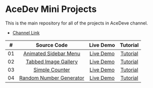 # AceDev Mini Projects

This is the main repository for all of the projects in AceDeve channel.

- [Channel Link](https://www.youtube.com/channel/UC7J9JiVaI959e2VbRhsDopQ)

|  #  |        Source Code        |  Live Demo  | Tutorial  |
|:---:|           :---:           |    :---:    | :---:   |
| 01  |   [Animated Sidebar Menu](https://github.com/bjmzhang/AceDev/tree/main/animated-responsive-sidebar-menu)   |  [Live Demo](https://ace-dev-chi.vercel.app/animated-responsive-sidebar-menu/index.html)  |    [Tutorial](https://youtu.be/bHKB6GaxPSg) |
| 02 | [Tabbed Image Gallery](https://github.com/bjmzhang/AceDev-Projects/tree/main/tabbed-image-gallery) | [Live Demo](https://ace-dev-chi.vercel.app/tabbed-image-gallery/index.html) | [Tutorial](https://www.youtube.com/watch?v=UBvqyn81kgs)|
| 03 | [Simple Counter](https://github.com/bjmzhang/AceDev-Projects/tree/main/simple-counter) | [Live Demo](https://ace-dev-chi.vercel.app/simple-counter/index.html) | [Tutorial](https://www.youtube.com/watch?v=9rYCzKhb4Ak)|
| 04 | [Random Number Generator](https://github.com/bjmzhang/AceDev-Projects/tree/main/random-number-generator) | [Live Demo](https://ace-dev-chi.vercel.app/random-number-generator/index.html) | [Tutorial](https://www.youtube.com/watch?v=xlytkS0OzFw)|
